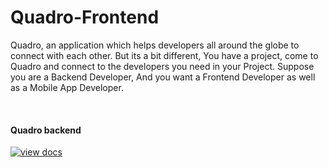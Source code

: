 # Quadro-Frontend

Quadro, an application which helps developers all around the globe to connect with each other. But its a bit different, You have a project, come to Quadro and connect to the developers you need in your Project. Suppose you are a Backend Developer, And you want a Frontend Developer as well as a Mobile App Developer. 

<br>

#### Quadro backend

[![view docs](https://img.shields.io/badge/docs-view%20API%20documentation-orange.svg)](https://documenter.getpostman.com/view/6334076/S1a1bUuq?version=latest)

<br>
<!-- 
#### Directions to run
Run the following commands 

```bash

# To install dependencies
$ npm i

# To start the server
$ node api

``` -->
<!-- 
<br>

#### Environment variables in `.env`

| Variable | Description |
|:--------:|:------------:|
| EMAIL | Email |
| EMAIL_PW | Password |
| SECRET | JWT secret |
| SALT | Hash salt |
| MONGO_URI | MongoDB URI |
| CLOUD_NAME | Cloudinary DB details |
| API_KEY | API Key for Cloudinary |
| API_SECRET | API secret for Cloudinary |

<br> -->

#### Contributors

<a href="https://github.com/pm-sharma/Quadro-Frontend/graphs/contributors">
  <img src="https://contributors-img.firebaseapp.com/image?repo=pm-sharma/Quadro-Frontend" />
</a>
